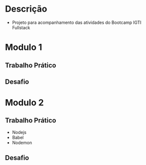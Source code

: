 # Descrição

- Projeto para acompanhamento das atividades do Bootcamp IGTI Fullstack


# Modulo 1

## Trabalho Prático

## Desafio

# Modulo 2

## Trabalho Prático
- Nodejs
- Babel
- Nodemon

## Desafio
